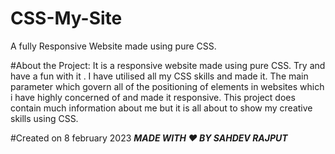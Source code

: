 # CSS-My-Site
A fully Responsive Website made using pure CSS. 
 
 
 #About the Project:
 It is a responsive website made using pure CSS. Try and have a fun with it . I have utilised all my CSS skills and made it. The main parameter which govern all of the positioning of elements in websites which i have highly concerned of and made it responsive. This project does contain much information about me but it is all about to show my creative skills using CSS. 
 
 #Created on 8 february 2023
 ***************************************************MADE WITH ❤️ BY SAHDEV RAJPUT***************************************************
